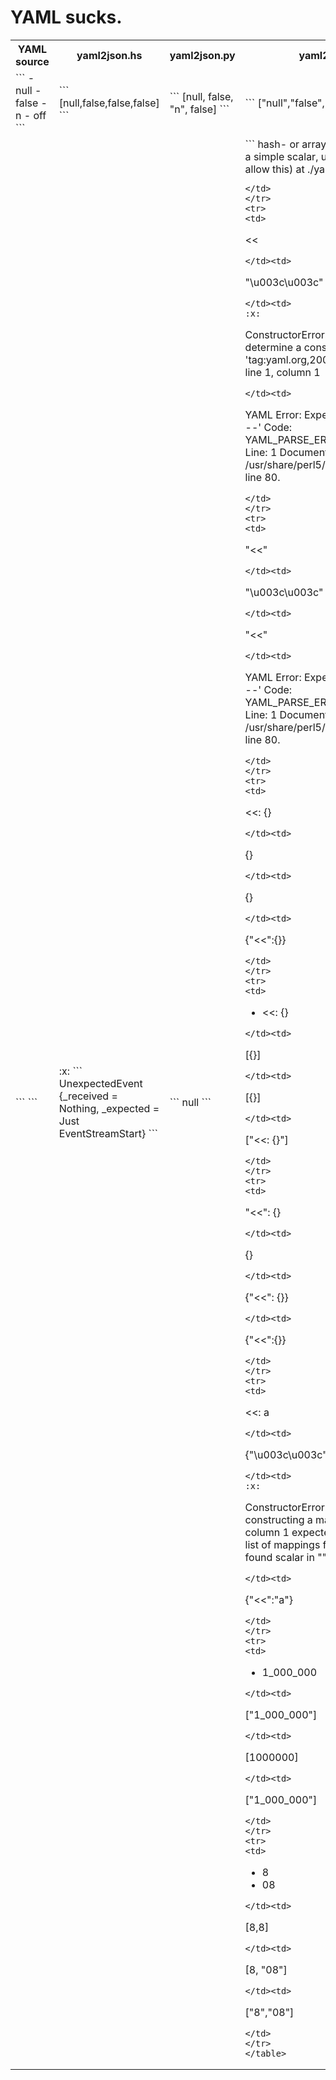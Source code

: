 # YAML sucks.

<table>
<tr>
<th>YAML source</th>
<th>yaml2json.hs</th>
<th>yaml2json.py</th>
<th>yaml2json.pl</th>
</tr>
<tr>
<td>
```
- null
- false
- n
- off
```
</td><td>
```
[null,false,false,false]
```
</td><td>
```
[null, false, "n", false]
```
</td><td>
```
["null","false","n","off"]
```
</td>
</tr>
<tr>
<td>
```
```
</td><td>
:x:
```
UnexpectedEvent {_received = Nothing, _expected = Just EventStreamStart}
```
</td><td>
```
null
```
</td><td>
```
hash- or arrayref expected (not a simple scalar, use allow_nonref to allow this) at ./yaml2json.pl line 11.

```
</td>
</tr>
<tr>
<td>
```
<<
```
</td><td>
```
"\u003c\u003c"
```
</td><td>
:x:
```
ConstructorError: could not determine a constructor for the tag 'tag:yaml.org,2002:merge'
  in "<stdin>", line 1, column 1
```
</td><td>
```
YAML Error: Expected separator '---'
   Code: YAML_PARSE_ERR_NO_SEPARATOR
   Line: 1
   Document: 2
 at /usr/share/perl5/YAML/Loader.pm line 80.

```
</td>
</tr>
<tr>
<td>
```
"<<"
```
</td><td>
```
"\u003c\u003c"
```
</td><td>
```
"<<"
```
</td><td>
```
YAML Error: Expected separator '---'
   Code: YAML_PARSE_ERR_NO_SEPARATOR
   Line: 1
   Document: 2
 at /usr/share/perl5/YAML/Loader.pm line 80.

```
</td>
</tr>
<tr>
<td>
```
<<: {}
```
</td><td>
```
{}
```
</td><td>
```
{}
```
</td><td>
```
{"<<":{}}
```
</td>
</tr>
<tr>
<td>
```
- <<: {}
```
</td><td>
```
[{}]
```
</td><td>
```
[{}]
```
</td><td>
```
["<<: {}"]
```
</td>
</tr>
<tr>
<td>
```
"<<": {}
```
</td><td>
```
{}
```
</td><td>
```
{"<<": {}}
```
</td><td>
```
{"<<":{}}
```
</td>
</tr>
<tr>
<td>
```
<<: a
```
</td><td>
```
{"\u003c\u003c":"a"}
```
</td><td>
:x:
```
ConstructorError: while constructing a mapping
  in "<stdin>", line 1, column 1
expected a mapping or list of mappings for merging, but found scalar
  in "<stdin>", line 1, column 5
```
</td><td>
```
{"<<":"a"}
```
</td>
</tr>
<tr>
<td>
```
- 1_000_000
```
</td><td>
```
["1_000_000"]
```
</td><td>
```
[1000000]
```
</td><td>
```
["1_000_000"]
```
</td>
</tr>
<tr>
<td>
```
- 8
- 08
```
</td><td>
```
[8,8]
```
</td><td>
```
[8, "08"]
```
</td><td>
```
["8","08"]
```
</td>
</tr>
</table>
